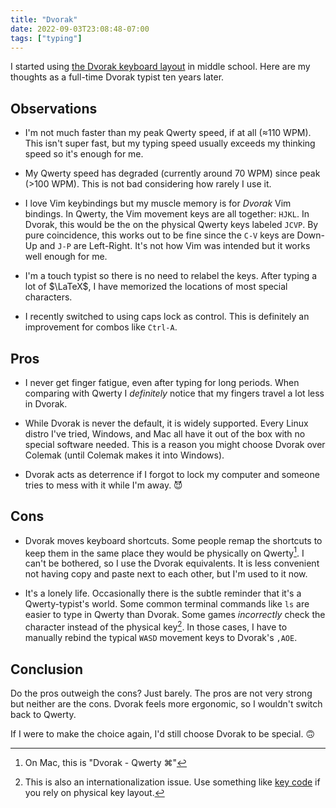 ```yaml
---
title: "Dvorak"
date: 2022-09-03T23:08:48-07:00
tags: ["typing"]
---
```


I started using [the Dvorak keyboard layout](https://en.wikipedia.org/wiki/Dvorak_keyboard_layout) in middle school. Here are my thoughts as a full-time Dvorak typist ten years later.

## Observations

- I'm not much faster than my peak Qwerty speed, if at all (&asymp;110 WPM). This isn't super fast, but my typing speed usually exceeds my thinking speed so it's enough for me.

- My Qwerty speed has degraded (currently around 70 WPM) since peak (>100 WPM). This is not bad considering how rarely I use it.

- I love Vim keybindings but my muscle memory is for _Dvorak_ Vim bindings. In Qwerty, the Vim movement keys are all together: `HJKL`. In Dvorak, this would be the on the physical Qwerty keys labeled `JCVP`. By pure coincidence, this works out to be fine since the `C-V` keys are Down-Up and `J-P` are Left-Right. It's not how Vim was intended but it works well enough for me.

- I'm a touch typist so there is no need to relabel the keys. After typing a lot of $\LaTeX$, I have memorized the locations of most special characters.

- I recently switched to using caps lock as control. This is definitely an improvement for combos like `Ctrl-A`.

## Pros

- I never get finger fatigue, even after typing for long periods. When comparing with Qwerty I _definitely_ notice that my fingers travel a lot less in Dvorak.

- While Dvorak is never the default, it is widely supported. Every Linux distro I've tried, Windows, and Mac all have it out of the box with no special software needed. This is a reason you might choose Dvorak over Colemak (until Colemak makes it into Windows).

- Dvorak acts as deterrence if I forgot to lock my computer and someone tries to mess with it while I'm away. &#x1F608;

## Cons

- Dvorak moves keyboard shortcuts. Some people remap the shortcuts to keep them in the same place they would be physically on Qwerty[^1]. I can't be bothered, so I use the Dvorak equivalents. It is less convenient not having copy and paste next to each other, but I'm used to it now.

- It's a lonely life. Occasionally there is the subtle reminder that it's a Qwerty-typist's world. Some common terminal commands like `ls` are easier to type in Qwerty than Dvorak. Some games _incorrectly_ check the character instead of the physical key[^2]. In those cases, I have to manually rebind the typical `WASD` movement keys to Dvorak's `,AOE`.

## Conclusion

Do the pros outweigh the cons? Just barely. The pros are not very strong but neither are the cons. Dvorak feels more ergonomic, so I wouldn't switch back to Qwerty.

If I were to make the choice again, I'd still choose Dvorak to be special. &#x1F643;

[^1]: On Mac, this is "Dvorak - Qwerty &#x2318;"
[^2]: This is also an internationalization issue. Use something like [key code](https://developer.mozilla.org/en-US/docs/Web/API/KeyboardEvent/code) if you rely on physical key layout.